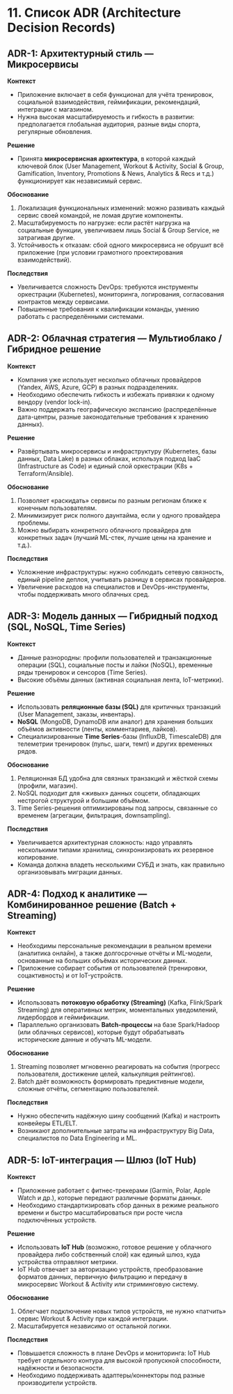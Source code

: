 # 11. Список ADR (Architecture Decision Records)

## ADR-1: Архитектурный стиль — Микросервисы

**Контекст**

- Приложение включает в себя функционал для учёта тренировок, социальной взаимодействия, геймификации, рекомендаций, интеграции с магазином.
- Нужна высокая масштабируемость и гибкость в развитии: предполагается глобальная аудитория, разные виды спорта, регулярные обновления.

**Решение**

- Принята **микросервисная архитектура**, в которой каждый ключевой блок (User Management, Workout & Activity, Social & Group, Gamification, Inventory, Promotions & News, Analytics & Recs и т.д.) функционирует как независимый сервис.

**Обоснование**

1. Локализация функциональных изменений: можно развивать каждый сервис своей командой, не ломая другие компоненты.
2. Масштабируемость по нагрузке: если растёт нагрузка на социальные функции, увеличиваем лишь Social & Group Service, не затрагивая другие.
3. Устойчивость к отказам: сбой одного микросервиса не обрушит всё приложение (при условии грамотного проектирования взаимодействий).

**Последствия**

- Увеличивается сложность DevOps: требуются инструменты оркестрации (Kubernetes), мониторинга, логирования, согласования контрактов между сервисами.
- Повышенные требования к квалификации команды, умению работать с распределёнными системами.

## ADR-2: Облачная стратегия — Мультиоблако / Гибридное решение

**Контекст**

- Компания уже использует несколько облачных провайдеров (Yandex, AWS, Azure, GCP) в разных подразделениях.
- Необходимо обеспечить гибкость и избежать привязки к одному вендору (vendor lock-in).
- Важно поддержать географическую экспансию (распределённые дата-центры, разные законодательные требования к хранению данных).

**Решение**

- Развёртывать микросервисы и инфраструктуру (Kubernetes, базы данных, Data Lake) в разных облаках, используя подход IaaC (Infrastructure as Code) и единый слой оркестрации (K8s + Terraform/Ansible).

**Обоснование**

1. Позволяет «раскидать» сервисы по разным регионам ближе к конечным пользователям.
2. Минимизирует риск полного даунтайма, если у одного провайдера проблемы.
3. Можно выбирать конкретного облачного провайдера для конкретных задач (лучший ML-стек, лучшие цены на хранение и т.д.).

**Последствия**

- Усложнение инфраструктуры: нужно соблюдать сетевую связность, единый pipeline деплоя, учитывать разницу в сервисах провайдеров.
- Увеличение расходов на специалистов и DevOps-инструменты, чтобы поддерживать много облачных сред.

## ADR-3: Модель данных — Гибридный подход (SQL, NoSQL, Time Series)

**Контекст**

- Данные разнородны: профили пользователей и транзакционные операции (SQL), социальные посты и лайки (NoSQL), временные ряды тренировок и сенсоров (Time Series).
- Высокие объёмы данных (активная социальная лента, IoT-метрики).

**Решение**

- Использовать **реляционные базы (SQL)** для критичных транзакций (User Management, заказы, инвентарь).
- **NoSQL** (MongoDB, DynamoDB или аналог) для хранения больших объёмов активности (ленты, комментариев, лайков).
- Специализированные **Time Series**-базы (InfluxDB, TimescaleDB) для телеметрии тренировок (пульс, шаги, темп) и других временных рядов.

**Обоснование**

1. Реляционная БД удобна для связных транзакций и жёсткой схемы (профили, магазин).
2. NoSQL подходит для «живых» данных соцсети, обладающих нестрогой структурой и большим объёмом.
3. Time Series-решения оптимизированы под запросы, связанные со временем (агрегации, фильтрация, downsampling).

**Последствия**

- Увеличивается архитектурная сложность: надо управлять несколькими типами хранилищ, синхронизировать их резервное копирование.
- Команда должна владеть несколькими СУБД и знать, как правильно организовывать миграции данных.

## ADR-4: Подход к аналитике — Комбинированное решение (Batch + Streaming)

**Контекст**

- Необходимы персональные рекомендации в реальном времени (аналитика онлайн), а также долгосрочные отчёты и ML-модели, основанные на больших объёмах исторических данных.
- Приложение собирает события от пользователей (тренировки, соцактивность) и от IoT-устройств.

**Решение**

- Использовать **потоковую обработку (Streaming)** (Kafka, Flink/Spark Streaming) для оперативных метрик, моментальных уведомлений, лидербордов и геймификации.
- Параллельно организовать **Batch-процессы** на базе Spark/Hadoop (или облачных сервисов), которые будут обрабатывать исторические данные и обучать ML-модели.

**Обоснование**

1. Streaming позволяет мгновенно реагировать на события (прогресс пользователя, достижение целей, калькуляция рейтингов).
2. Batch даёт возможность формировать предиктивные модели, сложные отчёты, сегментацию пользователей.

**Последствия**

- Нужно обеспечить надёжную шину сообщений (Kafka) и настроить конвейеры ETL/ELT.
- Возникают дополнительные затраты на инфраструктуру Big Data, специалистов по Data Engineering и ML.

## ADR-5: IoT-интеграция — Шлюз (IoT Hub)

**Контекст**

- Приложение работает с фитнес-трекерами (Garmin, Polar, Apple Watch и др.), которые передают различные форматы данных.
- Необходимо стандартизировать сбор данных в режиме реального времени и быстро масштабироваться при росте числа подключённых устройств.

**Решение**

- Использовать **IoT Hub** (возможно, готовое решение у облачного провайдера либо собственный слой) как единый шлюз, куда устройства отправляют метрики.
- IoT Hub отвечает за авторизацию устройств, преобразование форматов данных, первичную фильтрацию и передачу в микросервис Workout & Activity или стриминговую систему.

**Обоснование**

1. Облегчает подключение новых типов устройств, не нужно «патчить» сервис Workout & Activity при каждой интеграции.
2. Масштабируется независимо от остальной логики.

**Последствия**

- Повышается сложность в плане DevOps и мониторинга: IoT Hub требует отдельного контура для высокой пропускной способности, надёжности и безопасности.
- Необходимо поддерживать адаптеры/коннекторы под разные производители устройств.